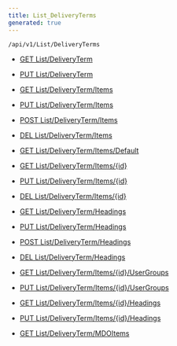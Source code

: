 ```yaml
---
title: List_DeliveryTerms
generated: true
---
```


```http
/api/v1/List/DeliveryTerms
```




* [GET List/DeliveryTerm](v1DeliveryTermsList_GetListDefinition.md)

* [PUT List/DeliveryTerm](v1DeliveryTermsList_SetListDefinition.md)

* [GET List/DeliveryTerm/Items](v1DeliveryTermsList_GetAll.md)

* [PUT List/DeliveryTerm/Items](v1DeliveryTermsList_PutAllDeliveryTerm.md)

* [POST List/DeliveryTerm/Items](v1DeliveryTermsList_PostDeliveryTerm.md)

* [DEL List/DeliveryTerm/Items](v1DeliveryTermsList_DeleteAllDeliveryTerm.md)

* [GET List/DeliveryTerm/Items/Default](v1DeliveryTermsList_CreateDefaultDeliveryTerm.md)

* [GET List/DeliveryTerm/Items/{id}](v1DeliveryTermsList_GetDeliveryTerm.md)

* [PUT List/DeliveryTerm/Items/{id}](v1DeliveryTermsList_PutDeliveryTerm.md)

* [DEL List/DeliveryTerm/Items/{id}](v1DeliveryTermsList_DeleteDeliveryTerm.md)

* [GET List/DeliveryTerm/Headings](v1DeliveryTermsList_GetDeliveryTermHeadings.md)

* [PUT List/DeliveryTerm/Headings](v1DeliveryTermsList_PutDeliveryTermHeadings.md)

* [POST List/DeliveryTerm/Headings](v1DeliveryTermsList_PostDeliveryTermHeading.md)

* [DEL List/DeliveryTerm/Headings](v1DeliveryTermsList_DeleteDeliveryTermHeadings.md)

* [GET List/DeliveryTerm/Items/{id}/UserGroups](v1DeliveryTermsList_GetDeliveryTermUserGroupsForListItem.md)

* [PUT List/DeliveryTerm/Items/{id}/UserGroups](v1DeliveryTermsList_PutDeliveryTermUserGroupsForListItem.md)

* [GET List/DeliveryTerm/Items/{id}/Headings](v1DeliveryTermsList_GetDeliveryTermHeadingsForListItem.md)

* [PUT List/DeliveryTerm/Items/{id}/Headings](v1DeliveryTermsList_PutDeliveryTermHeadingsForListItem.md)

* [GET List/DeliveryTerm/MDOItems](v1DeliveryTermsList_GetMDOList.md)